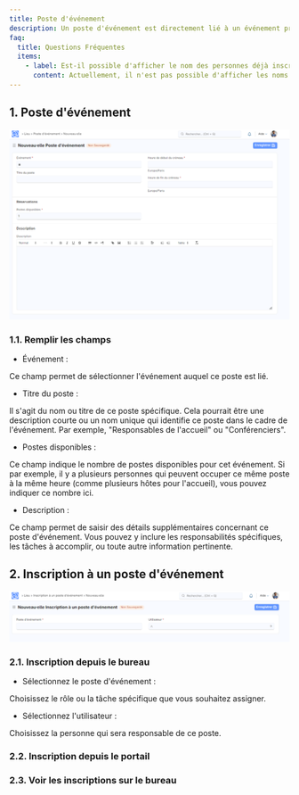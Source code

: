 ```yaml
---
title: Poste d'événement
description: Un poste d'événement est directement lié à un événement principal et peut être considéré comme une activité ou une tâche spécifique au sein de cet événement. Par exemple, lors d'un événement d'une journée, vous pourriez avoir plusieurs activités distinctes qui se déroulent tout au long de la journée. Ces activités sont alors considérées comme des postes d'événements.
faq:
  title: Questions Fréquentes
  items:
    - label: Est-il possible d'afficher le nom des personnes déjà inscrites à un poste d'événement via le portail dans Dokos ?
      content: Actuellement, il n'est pas possible d'afficher les noms des personnes déjà inscrites à un poste d'événement directement via le portail.
---
```


## 1. Poste d'événement

![Cette image permet de visualiser le formulaire poste d'événement.](/poste-d-evenement.png)

### 1.1. Remplir les champs

- Événement :

Ce champ permet de sélectionner l'événement auquel ce poste est lié.

- Titre du poste :

Il s'agit du nom ou titre de ce poste spécifique. Cela pourrait être une description courte ou un nom unique qui identifie ce poste dans le cadre de l'événement. Par exemple, "Responsables de l'accueil" ou "Conférenciers".

- Postes disponibles :

Ce champ indique le nombre de postes disponibles pour cet événement. Si par exemple, il y a plusieurs personnes qui peuvent occuper ce même poste à la même heure (comme plusieurs hôtes pour l'accueil), vous pouvez indiquer ce nombre ici.

- Description :

Ce champ permet de saisir des détails supplémentaires concernant ce poste d'événement. Vous pouvez y inclure les responsabilités spécifiques, les tâches à accomplir, ou toute autre information pertinente.

## 2. Inscription à un poste d'événement

![Cette image permet de visualiser le formulaire d'inscription à un événement.](/inscription-poste-evenement.png)

### 2.1. Inscription depuis le bureau

- Sélectionnez le poste d'événement :

Choisissez le rôle ou la tâche spécifique que vous souhaitez assigner.

- Sélectionnez l'utilisateur :

Choisissez la personne qui sera responsable de ce poste.

### 2.2. Inscription depuis le portail

### 2.3. Voir les inscriptions sur le bureau
